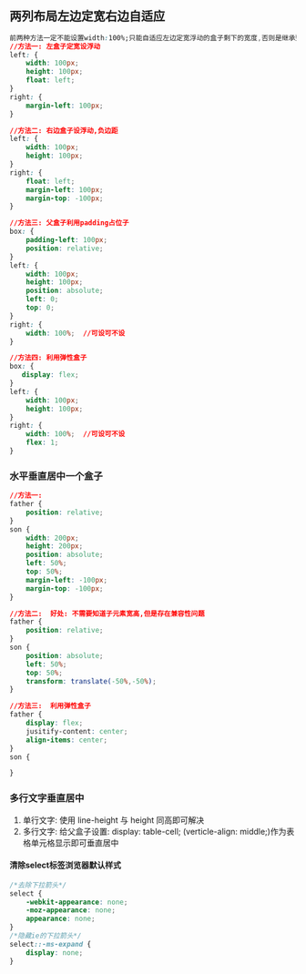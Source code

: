 ## 两列布局左边定宽右边自适应

```css
前两种方法一定不能设置width:100%;只能自适应左边定宽浮动的盒子剩下的宽度,否则是继承整个父盒子的宽度,然后会有超出的部分
//方法一: 左盒子定宽设浮动
left: {
    width: 100px;
    height: 100px;
    float: left;
}
right: {
    margin-left: 100px;
}

//方法二: 右边盒子设浮动,负边距
left: {
    width: 100px;
    height: 100px;
}
right: {
    float: left;
    margin-left: 100px;
    margin-top: -100px;
}

//方法三: 父盒子利用padding占位子
box: {
    padding-left: 100px;
    position: relative;
}
left: {
    width: 100px;
    height: 100px;
    position: absolute;
    left: 0;
    top: 0;
}
right: {
    width: 100%;  //可设可不设
}

//方法四: 利用弹性盒子
box: {
   display: flex;
}
left: {
    width: 100px;
    height: 100px;
}
right: {
    width: 100%;  //可设可不设
    flex: 1;
}
```

### 水平垂直居中一个盒子

```css
//方法一:
father {
    position: relative;
}
son {
    width: 200px;
    height: 200px;
    position: absolute;
    left: 50%;
    top: 50%;
    margin-left: -100px;
    margin-top: -100px;
}

//方法二:  好处: 不需要知道子元素宽高,但是存在兼容性问题
father {
    position: relative;
}
son {
    position: absolute;
    left: 50%;
    top: 50%;
    transform: translate(-50%,-50%);
}

//方法三:  利用弹性盒子
father {
    display: flex;
    jusitify-content: center;
    align-items: center;
}
son {

}
```

### 多行文字垂直居中

1. 单行文字: 使用 line-height 与 height 同高即可解决
2. 多行文字: 给父盒子设置: display: table-cell; \(verticle-align: middle;\)作为表格单元格显示即可垂直居中

#### 清除select标签浏览器默认样式

```css
/*去除下拉箭头*/
select {
    -webkit-appearance: none;
    -moz-appearance: none;
    appearance: none;
}
/*隐藏ie的下拉箭头*/
select::-ms-expand {
    display: none;
}
```



